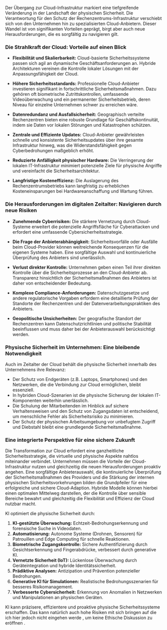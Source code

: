
Der Übergang zur Cloud-Infrastruktur markiert eine tiefgreifende Veränderung in der Landschaft der physischen Sicherheit. Die Verantwortung für den Schutz der Rechenzentrums-Infrastruktur verschiebt sich von den Unternehmen hin zu spezialisierten Cloud-Anbietern. Dieser Wandel ist von signifikanten Vorteilen geprägt, birgt aber auch neue Herausforderungen, die es sorgfältig zu navigieren gilt.

### Die Strahlkraft der Cloud: Vorteile auf einen Blick

- **Flexibilität und Skalierbarkeit:** Cloud-basierte Sicherheitssysteme passen sich agil an dynamische Geschäftsanforderungen an. Hybride Architekturen vereinen die Kontrolle lokaler Lösungen mit der Anpassungsfähigkeit der Cloud.
    
- **Höhere Sicherheitsstandards:** Professionelle Cloud-Anbieter investieren signifikant in fortschrittliche Sicherheitsmaßnahmen. Dazu gehören oft biometrische Zutrittskontrollen, umfassende Videoüberwachung und ein permanenter Sicherheitsbetrieb, deren Niveau für einzelne Unternehmen schwer zu erreichen wäre.
    
- **Datenredundanz und Ausfallsicherheit:** Geographisch verteilte Rechenzentren bieten eine robuste Grundlage für Geschäftskontinuität, indem sie Daten vor lokalen Störungen und Katastrophen schützen.
    
- **Zentrale und Effiziente Updates:** Cloud-Anbieter gewährleisten schnelle und konsistente Sicherheitsupdates über ihre gesamte Infrastruktur hinweg, was die Widerstandsfähigkeit gegen Cyberbedrohungen maßgeblich erhöht.
    
- **Reduzierte Anfälligkeit physischer Hardware:** Die Verringerung der lokalen IT-Infrastruktur minimiert potenzielle Ziele für physische Angriffe und vereinfacht die Sicherheitsarchitektur.
    
- **Langfristige Kosteneffizienz:** Die Auslagerung des Rechenzentrumsbetriebs kann langfristig zu erheblichen Kosteneinsparungen bei Hardwareanschaffung und Wartung führen.
    

### Die Herausforderungen im digitalen Zeitalter: Navigieren durch neue Risiken

- **Zunehmende Cyberrisiken:** Die stärkere Vernetzung durch Cloud-Systeme erweitert die potenzielle Angriffsfläche für Cyberattacken und erfordert eine umfassende Cybersicherheitsstrategie.
    
- **Die Frage der Anbieterabhängigkeit:** Sicherheitsvorfälle oder Ausfälle beim Cloud-Provider können weitreichende Konsequenzen für die eigenen Systeme haben. Eine sorgfältige Auswahl und kontinuierliche Überprüfung des Anbieters sind unerlässlich.
    
- **Verlust direkter Kontrolle:** Unternehmen geben einen Teil ihrer direkten Kontrolle über die Sicherheitsprozesse an den Cloud-Anbieter ab. Transparenz hinsichtlich der Sicherheitsmaßnahmen des Anbieters ist daher von entscheidender Bedeutung.
    
- **Komplexe Compliance-Anforderungen:** Datenschutzgesetze und andere regulatorische Vorgaben erfordern eine detaillierte Prüfung der Standorte der Rechenzentren und der Datenverarbeitungspraktiken des Anbieters.
    
- **Geopolitische Unsicherheiten:** Der geografische Standort der Rechenzentren kann Datenschutzrichtlinien und politische Stabilität beeinflussen und muss daher bei der Anbieterauswahl berücksichtigt werden.
    

### Physische Sicherheit im Unternehmen: Eine bleibende Notwendigkeit

Auch im Zeitalter der Cloud behält die physische Sicherheit innerhalb des Unternehmens ihre Relevanz:

- Der Schutz von Endgeräten (z.B. Laptops, Smartphones) und den Netzwerken, die die Verbindung zur Cloud ermöglichen, bleibt essenziell.
- In hybriden Cloud-Szenarien ist die physische Sicherung der lokalen IT-Komponenten weiterhin unerlässlich.
- Die Schulung der Mitarbeitenden im Hinblick auf sichere Verhaltensweisen und den Schutz von Zugangsdaten ist entscheidend, um menschliche Fehler als Sicherheitsrisiko zu minimieren.
- Der Schutz der physischen Arbeitsumgebung vor unbefugtem Zugriff und Diebstahl bleibt eine grundlegende Sicherheitsmaßnahme.

### Eine integrierte Perspektive für eine sichere Zukunft

Die Transformation zur Cloud erfordert eine ganzheitliche Sicherheitsstrategie, die virtuelle und physische Aspekte nahtlos miteinander verbindet. Unternehmen müssen die Vorteile der Cloud-Infrastruktur nutzen und gleichzeitig die neuen Herausforderungen proaktiv angehen. Eine sorgfältige Anbieterauswahl, die kontinuierliche Überprüfung der Sicherheitsmaßnahmen des Providers und die Stärkung der internen physischen Sicherheitsvorkehrungen bilden die Grundpfeiler für eine erfolgreiche und sichere Cloud-Adaption. Hybride Modelle können hierbei einen optimalen Mittelweg darstellen, der die Kontrolle über sensible Bereiche bewahrt und gleichzeitig die Flexibilität und Effizienz der Cloud nutzbar macht.





KI optimiert die physische Sicherheit durch:

1. **KI-gestützte Überwachung:** Echtzeit-Bedrohungserkennung und forensische Suche in Videodaten.
2. **Automatisierung:** Autonome Systeme (Drohnen, Sensoren) für Patrouillen und Edge Computing für schnelle Reaktionen.
3. **Biometrische Zugangskontrolle:** Sichere Authentifizierung durch Gesichtserkennung und Fingerabdrücke, verbessert durch generative KI.
4. **Vernetzte Sicherheit (IoT):** Lückenlose Überwachung durch Geräteintegration und hybride Identitätssicherheit.
5. **Prädiktive Analysen:** Antizipation und Prävention potenzieller Bedrohungen.
6. **Generative KI für Simulationen:** Realistische Bedrohungsszenarien für besseres Risikomanagement.
7. **Verbesserte Cybersicherheit:** Erkennung von Anomalien in Netzwerken und Manipulationen an physischen Geräten.

KI  kann  präzisere, effizientere und proaktive physische Sicherheitssysteme erschaffen.
Das kann natürlich auch hohe Risiken mit sich bringen auf die ich hier jedoch nicht eingehen werde , um keine Ethische Diskussion zu eröffnen . 